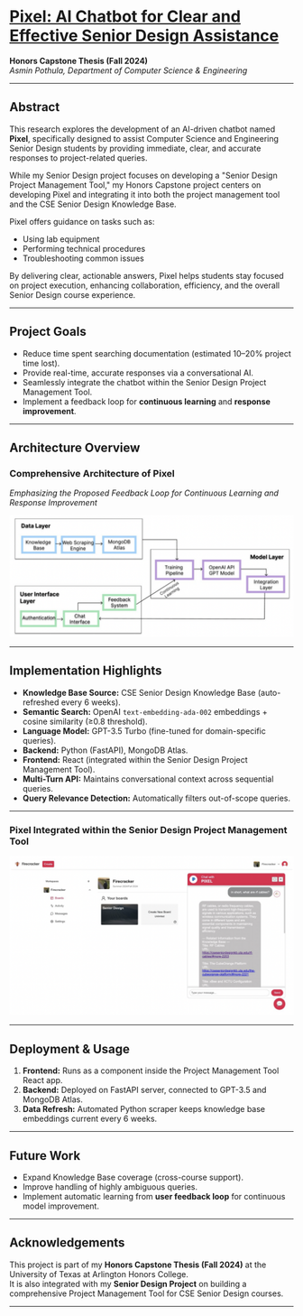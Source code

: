 # [Pixel: AI Chatbot for Clear and Effective Senior Design Assistance](https://mavmatrix.uta.edu/honors_fall2024/6/)

**Honors Capstone Thesis (Fall 2024)**  
_Asmin Pothula, Department of Computer Science & Engineering_

---

## Abstract

This research explores the development of an AI-driven chatbot named **Pixel**, specifically designed to assist Computer Science and Engineering Senior Design students by providing immediate, clear, and accurate responses to project-related queries.

While my Senior Design project focuses on developing a "Senior Design Project Management Tool," my Honors Capstone project centers on developing Pixel and integrating it into both the project management tool and the CSE Senior Design Knowledge Base.

Pixel offers guidance on tasks such as:
- Using lab equipment  
- Performing technical procedures  
- Troubleshooting common issues  

By delivering clear, actionable answers, Pixel helps students stay focused on project execution, enhancing collaboration, efficiency, and the overall Senior Design course experience.

---

## Project Goals

- Reduce time spent searching documentation (estimated 10–20% project time lost).
- Provide real-time, accurate responses via a conversational AI.
- Seamlessly integrate the chatbot within the Senior Design Project Management Tool.
- Implement a feedback loop for **continuous learning** and **response improvement**.

---

## Architecture Overview

### Comprehensive Architecture of Pixel  
_Emphasizing the Proposed Feedback Loop for Continuous Learning and Response Improvement_

![Comprehensive Architecture of Pixel](assets/architecture.png)

---

## Implementation Highlights

- **Knowledge Base Source:** CSE Senior Design Knowledge Base (auto-refreshed every 6 weeks).
- **Semantic Search:** OpenAI `text-embedding-ada-002` embeddings + cosine similarity (≥0.8 threshold).
- **Language Model:** GPT-3.5 Turbo (fine-tuned for domain-specific queries).
- **Backend:** Python (FastAPI), MongoDB Atlas.
- **Frontend:** React (integrated within the Senior Design Project Management Tool).
- **Multi-Turn API:** Maintains conversational context across sequential queries.
- **Query Relevance Detection:** Automatically filters out-of-scope queries.

---

### Pixel Integrated within the Senior Design Project Management Tool

![Pixel UI in Project Management Tool](assets/implementation.png)

---

## Deployment & Usage

1. **Frontend:** Runs as a component inside the Project Management Tool React app.
2. **Backend:** Deployed on FastAPI server, connected to GPT-3.5 and MongoDB Atlas.
3. **Data Refresh:** Automated Python scraper keeps knowledge base embeddings current every 6 weeks.

---

## Future Work

- Expand Knowledge Base coverage (cross-course support).
- Improve handling of highly ambiguous queries.
- Implement automatic learning from **user feedback loop** for continuous model improvement.

---

## Acknowledgements

This project is part of my **Honors Capstone Thesis (Fall 2024)** at the University of Texas at Arlington Honors College.  
It is also integrated with my **Senior Design Project** on building a comprehensive Project Management Tool for CSE Senior Design courses.

---

